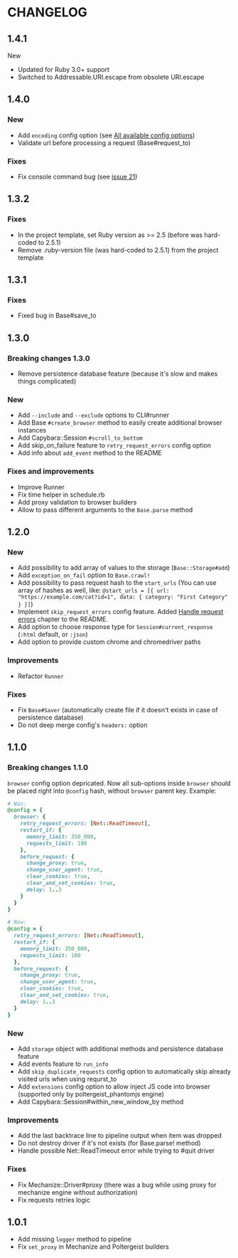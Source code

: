 # CHANGELOG
## 1.4.1
New
* Updated for Ruby 3.0+ support
* Switched to Addressable.URI.escape from obsolete URI.escape

## 1.4.0
### New
* Add `encoding` config option (see [All available config options](https://github.com/vifreefly/kimuraframework#all-available-config-options))
* Validate url before processing a request (Base#request_to)

### Fixes
* Fix console command bug (see [issue 21](https://github.com/vifreefly/kimuraframework/issues/21))

## 1.3.2
### Fixes
* In the project template, set Ruby version as >= 2.5 (before was hard-coded to 2.5.1)
* Remove .ruby-version file (was hard-coded to 2.5.1) from the project template

## 1.3.1
### Fixes
* Fixed bug in Base#save_to

## 1.3.0
### Breaking changes 1.3.0
* Remove persistence database feature (because it's slow and makes things complicated)

### New
* Add `--include` and `--exclude` options to CLI#runner
* Add Base `#create_browser` method to easily create additional browser instances
* Add Capybara::Session `#scroll_to_bottom`
* Add skip_on_failure feature to `retry_request_errors` config option
* Add info about `add_event` method to the README

### Fixes and improvements
* Improve Runner
* Fix time helper in schedule.rb
* Add proxy validation to browser builders
* Allow to pass different arguments to the `Base.parse` method

## 1.2.0
### New
* Add possibility to add array of values to the storage (`Base::Storage#add`)
* Add `exception_on_fail` option to `Base.crawl!`
* Add possibility to pass request hash to the `start_urls` (You can use array of hashes as well, like: `@start_urls = [{ url: "https://example.com/cat?id=1", data: { category: "First Category" } }]`)
* Implement `skip_request_errors` config feature. Added [Handle request errors](https://github.com/vifreefly/kimuraframework#handle-request-errors) chapter to the README.
* Add option to choose response type for `Session#current_response` (`:html` default, or `:json`)
* Add option to provide custom chrome and chromedriver paths

### Improvements
* Refactor `Runner`

### Fixes
* Fix `Base#Saver` (automatically create file if it doesn't exists in case of persistence database)
* Do not deep merge config's `headers:` option

## 1.1.0
### Breaking changes 1.1.0
`browser` config option depricated. Now all sub-options inside `browser` should be placed right into `@config` hash, without `browser` parent key. Example:

```ruby
# Was:
@config = {
  browser: {
    retry_request_errors: [Net::ReadTimeout],
    restart_if: {
      memory_limit: 350_000,
      requests_limit: 100
    },
    before_request: {
      change_proxy: true,
      change_user_agent: true,
      clear_cookies: true,
      clear_and_set_cookies: true,
      delay: 1..3
    }
  }
}

# Now:
@config = {
  retry_request_errors: [Net::ReadTimeout],
  restart_if: {
    memory_limit: 350_000,
    requests_limit: 100
  },
  before_request: {
    change_proxy: true,
    change_user_agent: true,
    clear_cookies: true,
    clear_and_set_cookies: true,
    delay: 1..3
  }
}
```

### New
* Add `storage` object with additional methods and persistence database feature
* Add events feature to `run_info`
* Add `skip_duplicate_requests` config option to automatically skip already visited urls when using requrst_to
* Add  `extensions` config option to allow inject JS code into browser (supported only by poltergeist_phantomjs engine)
* Add Capybara::Session#within_new_window_by method

### Improvements
* Add the last backtrace line to pipeline output when item was dropped
* Do not destroy driver if it's not exists (for Base.parse! method)
* Handle possible Net::ReadTimeout error while trying to #quit driver

### Fixes
* Fix Mechanize::Driver#proxy (there was a bug while using proxy for mechanize engine without authorization)
* Fix requests retries logic


## 1.0.1
* Add missing `logger` method to pipeline
* Fix `set_proxy` in Mechanize and Poltergeist builders
